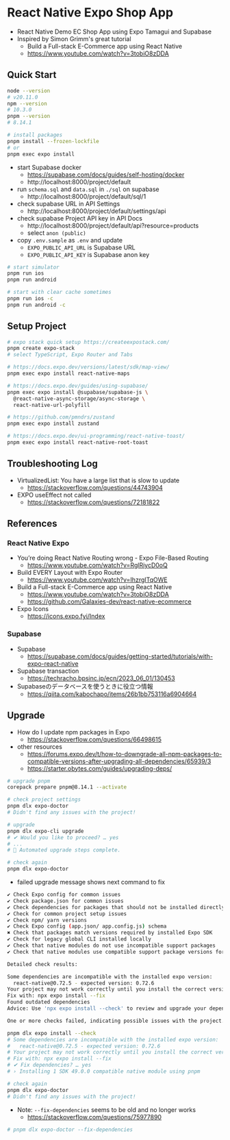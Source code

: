 # React Native Expo Shop App

* React Native Demo EC Shop App using Expo Tamagui and Supabase
* Inspired by Simon Grimm's great tutorial
  - Build a Full-stack E-Commerce app using React Native
  - https://www.youtube.com/watch?v=3tobiO8zDDA

## Quick Start

```bash
node --version
# v20.11.0
npm --version
# 10.3.0
pnpm --version
# 8.14.1

# install packages
pnpm install --frozen-lockfile
# or
pnpm exec expo install
```

* start Supabase docker
  - https://supabase.com/docs/guides/self-hosting/docker
  - http://localhost:8000/project/default
* run `schema.sql` and `data.sql` in `./sql` on supabase
  - http://localhost:8000/project/default/sql/1
* check supabase URL in API Settings
  - http://localhost:8000/project/default/settings/api
* check supabase Project API key in API Docs
  - http://localhost:8000/project/default/api?resource=products
  - select `anon (public)`
* copy `.env.sample` as `.env` and update
  - `EXPO_PUBLIC_API_URL` is Supabase URL
  - `EXPO_PUBLIC_API_KEY` is Supabase anon key

```bash
# start simulator
pnpm run ios
pnpm run android

# start with clear cache sometimes
pnpm run ios -c
pnpm run android -c
```

## Setup Project

```bash
# expo stack quick setup https://createexpostack.com/
pnpm create expo-stack
# select TypeScript, Expo Router and Tabs

# https://docs.expo.dev/versions/latest/sdk/map-view/
pnpm exec expo install react-native-maps

# https://docs.expo.dev/guides/using-supabase/
pnpm exec expo install @supabase/supabase-js \
  @react-native-async-storage/async-storage \
  react-native-url-polyfill

# https://github.com/pmndrs/zustand
pnpm exec expo install zustand

# https://docs.expo.dev/ui-programming/react-native-toast/
pnpm exec expo install react-native-root-toast
```

## Troubleshooting Log

* VirtualizedList: You have a large list that is slow to update
  - https://stackoverflow.com/questions/44743904
* EXPO useEffect not called
  - https://stackoverflow.com/questions/72181822

## References

### React Native Expo

* You’re doing React Native Routing wrong - Expo File-Based Routing
  - https://www.youtube.com/watch?v=RglRiycD0oQ
* Build EVERY Layout with Expo Router
  - https://www.youtube.com/watch?v=IhzrgITqOWE
* Build a Full-stack E-Commerce app using React Native
  - https://www.youtube.com/watch?v=3tobiO8zDDA
  - https://github.com/Galaxies-dev/react-native-ecommerce
* Expo Icons
  - https://icons.expo.fyi/Index

### Supabase

* Supabase
  - https://supabase.com/docs/guides/getting-started/tutorials/with-expo-react-native
* Supabase transaction
  - https://techracho.bpsinc.jp/ecn/2023_06_01/130453
* Supabaseのデータベースを使うときに役立つ情報
  - https://qiita.com/kabochapo/items/26b1bb753116a6904664

## Upgrade

* How do I update npm packages in Expo
  - https://stackoverflow.com/questions/66498615
* other resources
  - https://forums.expo.dev/t/how-to-downgrade-all-npm-packages-to-compatible-versions-after-upgrading-all-dependencies/65939/3
  - https://starter.obytes.com/guides/upgrading-deps/

```bash
# upgrade pnpm
corepack prepare pnpm@8.14.1 --activate
```

```bash
# check project settings
pnpm dlx expo-doctor
# Didn't find any issues with the project!

# upgrade
pnpm dlx expo-cli upgrade
# ✔ Would you like to proceed? … yes
# ...
# 👏 Automated upgrade steps complete.

# check again
pnpm dlx expo-doctor
```

* failed upgrade message shows next command to fix

```bash
✔ Check Expo config for common issues
✔ Check package.json for common issues
✔ Check dependencies for packages that should not be installed directly
✔ Check for common project setup issues
✔ Check npm/ yarn versions
✔ Check Expo config (app.json/ app.config.js) schema
✖ Check that packages match versions required by installed Expo SDK
✔ Check for legacy global CLI installed locally
✔ Check that native modules do not use incompatible support packages
✔ Check that native modules use compatible support package versions for installed Expo SDK

Detailed check results:

Some dependencies are incompatible with the installed expo version:
  react-native@0.72.5 - expected version: 0.72.6
Your project may not work correctly until you install the correct versions of the packages.
Fix with: npx expo install --fix
Found outdated dependencies
Advice: Use 'npx expo install --check' to review and upgrade your dependencies.

One or more checks failed, indicating possible issues with the project.
```

```bash
pnpm dlx expo install --check
# Some dependencies are incompatible with the installed expo version:
#   react-native@0.72.5 - expected version: 0.72.6
# Your project may not work correctly until you install the correct versions of the packages.
# Fix with: npx expo install --fix
# ✔ Fix dependencies? … yes
# › Installing 1 SDK 49.0.0 compatible native module using pnpm

# check again
pnpm dlx expo-doctor
# Didn't find any issues with the project!
```

* Note: `--fix-dependencies` seems to be old and no longer works
  - https://stackoverflow.com/questions/75977890

```bash
# pnpm dlx expo-doctor --fix-dependencies
```
